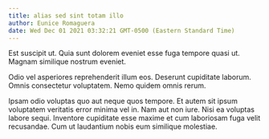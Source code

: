 ```yaml
---
title: alias sed sint totam illo
author: Eunice Romaguera
date: Wed Dec 01 2021 03:32:21 GMT-0500 (Eastern Standard Time)
---
```

Est suscipit ut. Quia sunt dolorem eveniet esse fuga tempore quasi ut. Magnam similique nostrum eveniet.

 Odio vel asperiores reprehenderit illum eos. Deserunt cupiditate laborum. Omnis consectetur voluptatem. Nemo quidem omnis rerum.

 Ipsam odio voluptas quo aut neque quos tempore. Et autem sit ipsum voluptatem veritatis error minima vel in. Nam aut non iure. Nisi ea voluptas labore sequi. Inventore cupiditate esse maxime et cum laboriosam fuga velit recusandae. Cum ut laudantium nobis eum similique molestiae.
